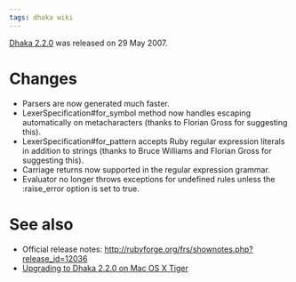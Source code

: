 ```yaml
---
tags: dhaka wiki
---
```


[Dhaka 2.2.0](/wiki/Dhaka_2.2.0) was released on 29 May 2007.

# Changes

-   Parsers are now generated much faster.
-   LexerSpecification\#for\_symbol method now handles escaping automatically on metacharacters (thanks to Florian Gross for suggesting this).
-   LexerSpecification\#for\_pattern accepts Ruby regular expression literals in addition to strings (thanks to Bruce Williams and Florian Gross for suggesting this).
-   Carriage returns now supported in the regular expression grammar.
-   Evaluator no longer throws exceptions for undefined rules unless the :raise\_error option is set to true.

# See also

-   Official release notes: <http://rubyforge.org/frs/shownotes.php?release_id=12036>
-   [Upgrading to Dhaka 2.2.0 on Mac OS X Tiger](/wiki/Upgrading_to_Dhaka_2.2.0_on_Mac_OS_X_Tiger)
